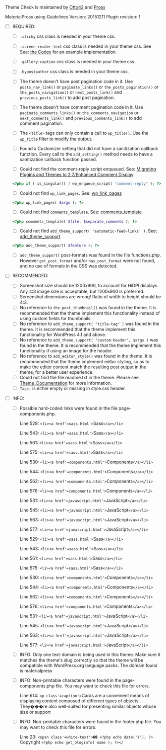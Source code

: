 
Theme Check is maintained by [Otto42](https://profiles.wordpress.org/otto42/) and [Pross](https://profiles.wordpress.org/pross/)

MaterialPress using Guidelines Version: 20151211 Plugin revision: 1

- [ ] REQUIRED:
	- [ ] ```.sticky``` css class is needed in your theme css.

	- [ ] ```.screen-reader-text``` css class is needed in your theme css. See See: [the Codex](http://codex.wordpress.org/CSS#WordPress_Generated_Classes) for an example implementation.

	- [ ] ```.gallery-caption``` css class is needed in your theme css.

	- [ ] ```.bypostauthor``` css class is needed in your theme css.

	- [ ] The theme doesn't have post pagination code in it. Use ```posts_nav_link()``` or ```paginate_links()``` or ```the_posts_pagination()``` or ```the_posts_navigation()``` or ```next_posts_link()``` and ```previous_posts_link()``` to add post pagination.

	- [ ] The theme doesn't have comment pagination code in it. Use ```paginate_comments_links()``` or ```the_comments_navigation``` or ```next_comments_link()``` and ```previous_comments_link()``` to add comment pagination.

	- [ ] The ```<title>``` tags can only contain a call to ```wp_title()```. Use the ```wp_title``` filter to modify the output.

	- [ ] Found a Customizer setting that did not have a sanitization callback function. Every call to the ```add_setting()``` method needs to have a sanitization callback function passed.

	- [ ] Could not find the comment-reply script enqueued. See:
	[Migrating Plugins and Themes to 2.7/Enhanced Comment Display](https://codex.wordpress.org/Migrating_Plugins_and_Themes_to_2.7/Enhanced_Comment_Display)

	```php
  	<?php if ( is_singular() ) wp_enqueue_script( "comment-reply" ); ?>
  ```

	- [ ] Could not find ```wp_link_pages```. See: [wp_link_pages](https://codex.wordpress.org/Function_Reference/wp_link_pages)

	```php
  <?php wp_link_pages( $args ); ?>
  ```

	- [ ] Could not find ```comments_template```. See: [comments_template](https://codex.wordpress.org/Template_Tags/comments_template)

	```php
  <?php comments_template( $file, $separate_comments ); ?>
  ```

	- [ ] Could not find ```add_theme_support( 'automatic-feed-links' )```. See: [add_theme_support](https://codex.wordpress.org/Function_Reference/add_theme_support)

	```php
  <?php add_theme_support( $feature ); ?>
  ```

	- [ ] ```add_theme_support(``` post-formats was found in the file functions.php. However ```get_post_format``` and/or ```has_post_format``` were not found, and no use of formats in the CSS was detected.

- [ ] RECOMMENDED:
	- [ ] Screenshot size should be 1200x900, to account for HiDPI displays. Any 4:3 image size is acceptable, but 1200x900 is preferred.
	- [ ] Screenshot dimensions are wrong! Ratio of width to height should be 4:3.
	- [ ] No reference to ```the_post_thumbnail()``` was found in the theme. It is recommended that the theme implement this functionality instead of using custom fields for thumbnails.
	- [ ] No reference to ```add_theme_support( "title-tag" )``` was found in the theme. It is recommended that the theme implement this functionality for WordPress 4.1 and above.
	- [ ] No reference to ```add_theme_support( "custom-header", $args )``` was found in the theme. It is recommended that the theme implement this functionality if using an image for the header.
	- [ ] No reference to ```add_editor_style()``` was found in the theme. It is recommended that the theme implement editor styling, so as to make the editor content match the resulting post output in the theme, for a better user experience.
	- [ ] Could not find the file readme.txt in the theme. Please see [Theme_Documentation](https://codex.wordpress.org/Theme_Review#Theme_Documentation) for more information.
	- [ ] ```Tags:``` is either empty or missing in style.css header.

- [ ] INFO:
	- [ ] Possible hard-coded links were found in the file page-components.php.

		Line 529: ```<li><a href'=sass.html'>```Sass```</a></li>```

		Line 543: ```<li><a href'=sass.html'>```Sass```</a></li>```

		Line 561: ```<li><a href'=sass.html'>```Sass```</a></li>```

		Line 575: ```<li><a href'=sass.html'>```Sass```</a></li>```

		Line 530: ```<li><a href'=components.html'>```Components```</a></li>```

		Line 544: ```<li><a href'=components.html'>```Components```</a></li>```

		Line 562: ```<li><a href'=components.html'>```Components```</a></li>```

		Line 576: ```<li><a href'=components.html'>```Components```</a></li>```

		Line 531: ```<li><a href'=javascript.html'>```JavaScript```</a></li>```

		Line 545: ```<li><a href'=javascript.html'>```JavaScript```</a></li>```

		Line 563: ```<li><a href'=javascript.html'>```JavaScript```</a></li>```

		Line 577: ```<li><a href'=javascript.html'>```JavaScript```</a></li>```

		Line 529: ```<li><a href'=sass.html'>```Sass```</a></li>```

		Line 543: ```<li><a href'=sass.html'>```Sass```</a></li>```

		Line 561: ```<li><a href'=sass.html'>```Sass```</a></li>```

		Line 575: ```<li><a href'=sass.html'>```Sass```</a></li>```

		Line 530: ```<li><a href'=components.html'>```Components```</a></li>```

		Line 544: ```<li><a href'=components.html'>```Components```</a></li>```

		Line 562: ```<li><a href'=components.html'>```Components```</a></li>```

		Line 576: ```<li><a href'=components.html'>```Components```</a></li>```

		Line 531: ```<li><a href'=javascript.html'>```JavaScript```</a></li>```

		Line 545: ```<li><a href'=javascript.html'>```JavaScript```</a></li>```

		Line 563: ```<li><a href'=javascript.html'>```JavaScript```</a></li>```

		Line 577: ```<li><a href'=javascript.html'>```JavaScript```</a></li>```

	- [ ] INFO: Only one text-domain is being used in this theme. Make sure it matches the theme's slug correctly so that the theme will be compatible with WordPress.org language packs. The domain found is materialpress

	- [ ] INFO: Non-printable characters were found in the page-components.php file. You may want to check this file for errors.

		Line 614: ```<p class'=caption'>```Cards are a convenient means of displaying content composed of different types of objects. They���re also well-suited for presenting similar objects whose size or support

	- [ ] INFO: Non-printable characters were found in the footer.php file. You may want to check this file for errors.

		Line 23: ```<span class'=white-text'>�� <?php echo date('Y'); ?>``` Copyright ```<?php echo get_bloginfo( name ); ?></```
